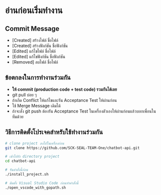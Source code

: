 # อ่านก่อนเริ่มทำงาน
## Commit Message
- [Created] สร้างไฟล์ ชื่อไฟล์
- [Created] สร้างฟังก์ชัน ชื่อฟังก์ชัน
- [Edited] แก้ไขไฟล์ ชื่อไฟล์
- [Edited] แก้ไขฟังก์ชัน ชื่อฟังก์ชัน
- [Removed] ลบไฟล์ ชื่อไฟล์

## ข้อตกลงในการทำงานร่วมกัน
- **ให้ commit (production code + test code) รวมกันได้เลย**
- git pull บ่อย ๆ
- ถ้าเกิด Conflict ให้แก้ไขและรัน Acceptance Test ให้ผ่านก่อน
- ใช้ Merge Message เดิมได้
- ถ้าจะสั่ง git push ต้องรัน Acceptance Test ในเครื่องตัวเองให้ผ่านก่อนแล้วบอกเพื่อนในทีมด้วย

## วิธีการติดตั้งโปรเจคสำหรับใช้ทำงานร่วมกัน
```bash
# clone project ลงไปในเครื่องก่อน
git clone https://github.com/SCK-SEAL-TEAM-One/chatbot-api.git

# เข้าไปยัง directory project
cd chatbot-api

# รันคำสั่งนี้ก่อน
./install_project.sh

# ติดตั้ง Visual Studio Code ก่อนทำคำสั่งนี้
./open_vscode_with_gopath.sh

```
